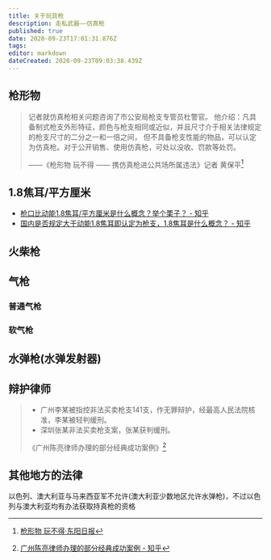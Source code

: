```yaml
---
title: 关于玩具枪
description: 走私武器——仿真枪
published: true
date: 2020-09-23T17:01:31.876Z
tags: 
editor: markdown
dateCreated: 2020-09-23T09:03:38.439Z
---
```


## 枪形物

> 记者就仿真枪相关问题咨询了市公安局枪支专管员杜警官。
> 他介绍：凡具备制式枪支外形特征，颜色与枪支相同或近似，并且尺寸介于相关法律规定的枪支尺寸的二分之一和一倍之间，
> 但不具备枪支性能的物品，可以认定为仿真枪。对于公开销售、使用仿真枪，可处以没收、罚款等处罚。
>
> ——《枪形物 玩不得 —— 携仿真枪进公共场所属违法》记者 黄保平[^gun_like]

[^gun_like]: [枪形物 玩不得·东阳日报](https://archive.is/H5afs)

## 1.8焦耳/平方厘米

+ [枪口比动能1.8焦耳/平方厘米是什么概念？举个栗子？ - 知乎](https://web.archive.org/web/20210711085345/https://www.zhihu.com/question/54278668)
+ [国内是否规定大于动能1.8焦耳即认定为枪支，1.8焦耳是什么概念？ - 知乎](https://web.archive.org/web/20141110073007/http://www.zhihu.com/question/20869956)

## 火柴枪

## 气枪

### 普通气枪

### 软气枪

## 水弹枪(水弹发射器)

## 辩护律师

> + 广州李某被指控非法买卖枪支141支，作无罪辩护，经最高人民法院核准，李某被轻判缓刑。
> + 深圳张某非法买卖枪支案，张某获判缓刑。
>
> 《广州陈亮律师办理的部分经典成功案例》[^Bengo]

[^Bengo]: [广州陈亮律师办理的部分经典成功案例 - 知乎](https://archive.is/4hMyn)

## 其他地方的法律

以色列、澳大利亚与马来西亚军不允许(澳大利亚少数地区允许水弹枪)，不过以色列与澳大利亚均有办法获取持真枪的资格
